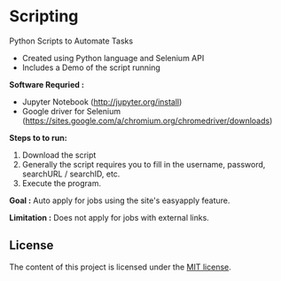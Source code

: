 # Scripting
Python Scripts to Automate Tasks
- Created using Python language and Selenium API
- Includes a Demo of the script running

**Software Requried :** 
- Jupyter Notebook (http://jupyter.org/install)
- Google driver for Selenium (https://sites.google.com/a/chromium.org/chromedriver/downloads)

**Steps to to run:**

1) Download the script
2) Generally the script requires you to fill in the username, password, searchURL / searchID, etc.
3) Execute the program.

**Goal :** Auto apply for jobs using the site's easyapply feature.

**Limitation :** Does not apply for jobs with external links.

## License
The content of this project is licensed under the [MIT license](https://opensource.org/licenses/mit-license.php).
